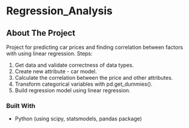 # Regression_Analysis

<!-- ABOUT THE PROJECT -->
## About The Project
Рroject for predicting car prices and finding correlation between factors with using linear regression.
Steps:
1. Get data and validate correctness of data types.
2. Сreate new attribute - car model. 
3. Calculate the correlation between the price and other attributes.
4. Transform categorical variables with pd.get_dummies().
5. Build regression model using linear regression.

### Built With

* Python (using scipy, statsmodels, pandas package)


